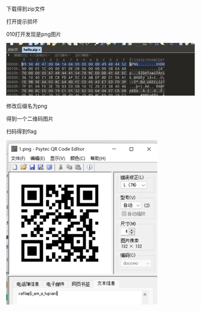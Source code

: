 下载得到zip文件

打开提示损坏

010打开发现是png图片

![img](./assets/wps145.jpg) 

修改后缀名为png

得到一个二维码图片

扫码得到flag

![img](./assets/wps146.jpg) 

 

 